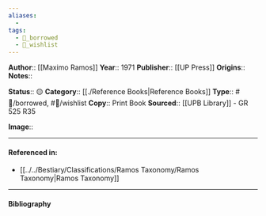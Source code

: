 ```yaml
---
aliases:
  - 
tags:
  - 📖_borrowed
  - 📖_wishlist
---
```


**Author**:: [[Maximo Ramos]]
**Year**:: 1971
**Publisher**:: [[UP Press]]
**Origins**:: 
**Notes**:: 

**Status**:: 🟡
**Category**:: [[./Reference Books|Reference Books]]
**Type**:: #📖/borrowed, #📖/wishlist
**Copy**:: Print Book
**Sourced**:: [[UPB Library]] - GR 525 R35

**Image**:: 


---
#### Referenced in:
- [[../../Bestiary/Classifications/Ramos Taxonomy/Ramos Taxonomy|Ramos Taxonomy]]


---
#### Bibliography


